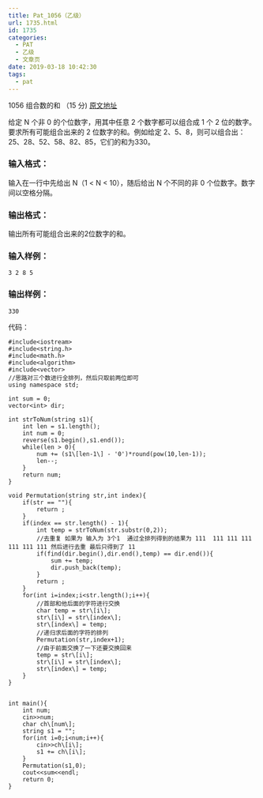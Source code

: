 ```yaml
---
title: Pat_1056（乙级）
url: 1735.html
id: 1735
categories:
  - PAT
  - 乙级
  - 文章页
date: 2019-03-18 10:42:30
tags:
  - pat
---
```


1056 组合数的和 （15 分) [原文地址](https://pintia.cn/problem-sets/994805260223102976/problems/994805271455449088)

给定 N 个非 0 的个位数字，用其中任意 2 个数字都可以组合成 1 个 2 位的数字。要求所有可能组合出来的 2 位数字的和。例如给定 2、5、8，则可以组合出：25、28、52、58、82、85，它们的和为330。

### 输入格式：

输入在一行中先给出 N（1 < N < 10），随后给出 N 个不同的非 0 个位数字。数字间以空格分隔。

### 输出格式：

输出所有可能组合出来的2位数字的和。

### 输入样例：

    3 2 8 5
    

### 输出样例：

    330

代码：
```
#include<iostream>
#include<string.h>
#include<math.h>
#include<algorithm>
#include<vector>
//思路对三个数进行全排列，然后只取前两位即可
using namespace std;

int sum = 0;
vector<int> dir;

int strToNum(string s1){
    int len = s1.length();
    int num = 0;
    reverse(s1.begin(),s1.end());
    while(len > 0){
        num += (s1\[len-1\] - '0')*round(pow(10,len-1));
        len--;
    }
    return num;
}

void Permutation(string str,int index){
    if(str == ""){
        return ;
    }
    if(index == str.length() - 1){
        int temp = strToNum(str.substr(0,2));
        //去重复 如果为 输入为 3个1  通过全排列得到的结果为 111  111 111 111 111 111 111 然后进行去重 最后只得到了 11
        if(find(dir.begin(),dir.end(),temp) == dir.end()){
            sum += temp;
            dir.push_back(temp);
        }
        return ;
    }
    for(int i=index;i<str.length();i++){
        //首部和他后面的字符进行交换
        char temp = str\[i\];
        str\[i\] = str\[index\];
        str\[index\] = temp;
        //递归求后面的字符的排列
        Permutation(str,index+1);
        //由于前面交换了一下还要交换回来
        temp = str\[i\];
        str\[i\] = str\[index\];
        str\[index\] = temp;
    }
}


int main(){
    int num;
    cin>>num;
    char ch\[num\];
    string s1 = "";
    for(int i=0;i<num;i++){
        cin>>ch\[i\];
        s1 += ch\[i\];
    }
    Permutation(s1,0);
    cout<<sum<<endl;
    return 0;
}
```
